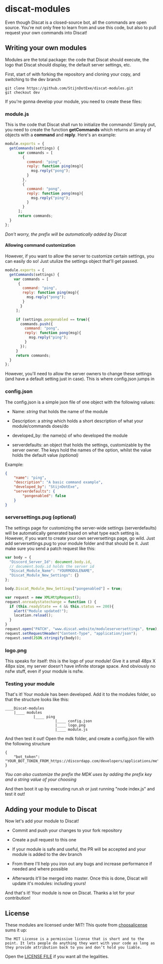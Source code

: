 # discat-modules

Even though Discat is a closed-source bot, all the commands are open source. You're not only free to learn from and use this code, but also to pull request your own commands into Discat!

## Writing your own modules

Modules are the total package: the code that Discat should execute, the logo that Discat should display, the default server settings, etc.

First, start of with forking the repository and cloning your copy, and switching to the dev branch

```
git clone https://github.com/StijnDotExe/discat-modules.git
git checkout dev
```

If you're gonna develop your module, you need to create these files:

### module.js

This is the code that Discat shall run to initialize the commands! Simply put, you need to create the function **getCommands** which returns an array of objects with a **command** and **reply**. Here's an example:

```javascript
module.exports = {
  getCommands(settings) {
      var commands = [
        {
          command: "ping",
          reply: function ping(msg){
            msg.reply("pong");
          }
        },
        {
          command: "pong",
          reply: function pong(msg){
            msg.reply("ping");
          }
        }
      ];
      return commands;
  }
};
```

*Don't worry, the prefix will be automatically added by Discat*

#### Allowing command customization

However, if you want to allow the server to customize certain settings, you can easily do so! Just utulize the settings object that'll get passed.

```javascript
module.exports = {
  getCommands(settings) {
    var commands = [
      {
        command: "ping",
        reply: function ping(msg){
          msg.reply("pong");
        }
       }
     ];

     if (settings.pongenabled == true){ 
       commands.push({
         command: "pong",
         reply: function pong(msg){
           msg.reply("ping");
         }
       });
     }
     return commands;
  }
};
```

However, you'll need to allow the server owners to change these settings (and have a default setting just in case). This is where config.json jumps in

### config.json

The config.json is a simple json file of one object with the following values:

- Name: *string* that holds the name of the module

- Description: a *string* which holds a  short description of what your module/commands does/do

- developed_by: the name(s) of who developed the module

- serverdefaults: an object that holds the settings, customizable by the server owner. The keys hold the names of the option, whilst the value holds the default value *(optional)*

Example:

```json
{
    "name": "ping",
    "description": "A basic command example",
    "developed_by": "StijnDotExe",
    "serverdefaults": {
        "pongenabled": false
    }
}
```

### serversettings.pug (optional)

The settings page for customizing the server-wide settings (serverdefaults) will be automatically generated based on what type each setting is. However, if you want to create your own serversettings page, go wild. Just add serversettings.pug to your module folder and that should be it. Just make sure you send a patch request like this:

```javascript
var body = {
  "Discord_Server_Id": document.body.id,
  // document.body.id holds the server id
  "Discat_Module_Name": "YOURMODULENAME",
  "Discat_Module_New_Settings": {}
};

body.Discat_Module_New_Settings["pongenabled"] = true;

var request = new XMLHttpRequest();
request.onreadystatechange = function () {
  if (this.readyState == 4 && this.status == 200){
    alert("Module updated!");
    location.reload();
  }
}
request.open("PATCH", "www.discat.website/moduleserversettings", true);
request.setRequestHeader("Content-Type", "application/json");
request.send(JSON.stringify(body));
```

### logo.png

This speaks for itself: this is the logo of your module! Give it a small 48px X 48px size, my server doesn't have infinite storage space. And obviously no nsfw stuff, even if your module is nsfw.

### Testing your module

That's it! Your module has been developed. Add it to the modules folder, so that the structure looks like this:

```
____Discat-modules
    |____ modules
             |____ ping
                       |____ config.json
                       |____ logo.png
                       |____ module.js
```

And then test it out! Open the mdk folder, and create a config.json file with the following structure

```
{
    "bot_token": "YOUR_BOT_TOKEN_FROM_https://discordapp.com/developers/applications/me"
}
```

*You can also customize the prefix the MDK uses by adding the prefix key and a string value of your choosing*

And then boot it up by executing run.sh or just running "node index.js" and test it out!



## Adding your module to Discat

Now let's add your module to Discat! 

- Commit and push your changes to your fork repository

- Create a pull request to this one

- If your module is safe and useful, the PR will be accepted and your module is added to the dev branch

- From there I'll help you iron out any bugs and increase performance if needed and where possible

- Afterwards it'll be merged into master. Once this is done, Discat will update it's modules: including yours!

And that's it! Your module is now on Discat. Thanks a lot for your contribution!



## License

These modules are  licensed under MIT! This quote from [choosalicense](https://choosealicense.com/) sums it up:

```
The MIT License is a permissive license that is short and to the point. It lets people do anything they want with your code as long as they provide attribution back to you and don’t hold you liable.
```

Open the [LICENSE FILE](/LICENSE.md) if you want all the legalities.